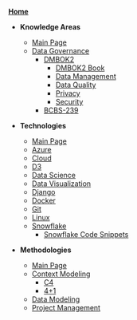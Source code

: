 [**Home**](/)

- **Knowledge Areas**
  - [Main Page](/KnowledgeAreas/)
  - [Data Governance](/KnowledgeAreas/DataGovernance/)
    - [DMBOK2](/KnowledgeAreas/DataGovernance/DMBOK2/)    
      - [DMBOK2 Book](/KnowledgeAreas/DataGovernance/DMBOK2/DMBOK2_Book/)
      - [Data Management](/KnowledgeAreas/DataGovernance/DataManagement/)
      - [Data Quality](/KnowledgeAreas/DataGovernance/DataQuality/)
      - [Privacy](/KnowledgeAreas/DataGovernance/Privacy/)
      - [Security](/KnowledgeAreas/DataGovernance/Security/)
    - [BCBS-239](/KnowledgeAreas/DataGovernance/BCBS-239)

- **Technologies**
  - [Main Page](/Technologies/)
  - [Azure](/Technologies/Azure/)
  - [Cloud](/Technologies/Cloud/)
  - [D3](/Technologies/D3/)
  - [Data Science](/Technologies/DataScience/)
  - [Data Visualization](/Technologies/DataVisualization/)
  - [Django](/Technologies/Django/)
  - [Docker](/Technologies/Docker/)
  - [Git](/Technologies/Git/)
  - [Linux](/Technologies/Linux/)
  - [Snowflake](/Technologies/Snowflake/)
    - [Snowflake Code Snippets](/Technologies/Snowflake/SnowflakeSnippets.md)

- **Methodologies**
  - [Main Page](/Methodologies/)
  - [Context Modeling](/Methodologies/ContextModeling/)
    - [C4](/Methodologies/ContextModeling/C4.md)
    - [4+1](/Methodologies/ContextModeling/4+1.md)
  - [Data Modeling](/Methodologies/DataModeling/)
  - [Project Management](/Methodologies/ProjectManagement/)
